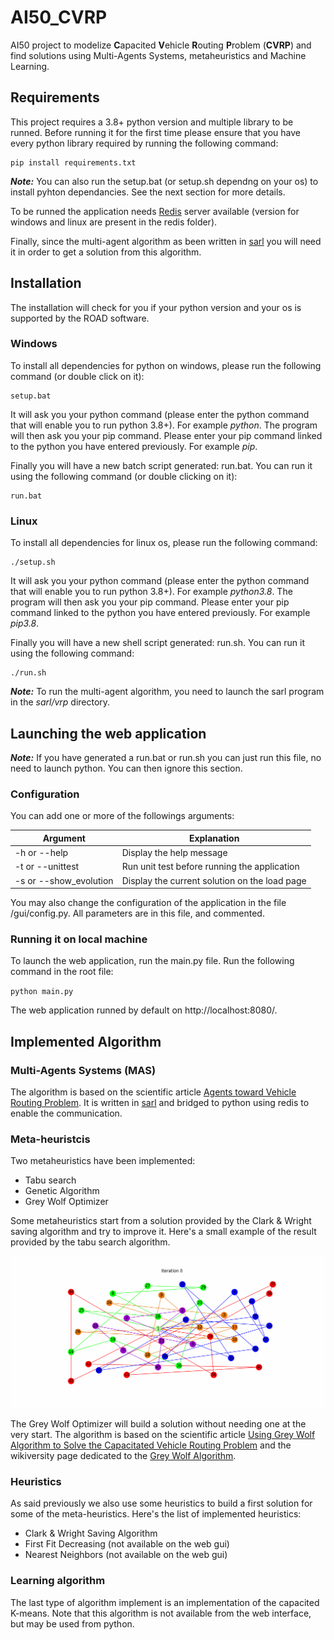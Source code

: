 # AI50_CVRP

AI50 project to modelize **C**apacited **V**ehicle **R**outing **P**roblem (**CVRP**) and find solutions using Multi-Agents Systems, metaheuristics and Machine Learning.

## Requirements

This project requires a 3.8+ python version and multiple library to be runned. Before running it for the first time please ensure that you have every python library required by running the following command:

```shell
pip install requirements.txt
```

**_Note:_** You can also run the setup.bat (or setup.sh dependng on your os) to install pyhton dependancies. See the next section for more details.

To be runned the application needs [Redis](https://redis.io/ 'redis.io') server available (version for windows and linux are present in the redis folder).

Finally, since the multi-agent algorithm as been written in  [sarl](http://www.sarl.io/ 'sarl programming language') you will need it in order to get a solution from this algorithm.

## Installation

The installation will check for you if your python version and your os is supported by the ROAD software.

### Windows

To install all dependencies for python on windows, please run the following command (or double click on it):

```shell
setup.bat
```

It will ask you your python command (please enter the python command that will enable you to run python 3.8+). For example *python*.
The program will then ask you your pip command. Please enter your pip command linked to the python you have entered previously. For example *pip*.

Finally you will have a new batch script generated: run.bat. You can run it using the following command (or double clicking on it):

```shell
run.bat
```

### Linux

To install all dependencies for linux os, please run the following command:

```shell
./setup.sh
```

It will ask you your python command (please enter the python command that will enable you to run python 3.8+). For example *python3.8*.
The program will then ask you your pip command. Please enter your pip command linked to the python you have entered previously. For example *pip3.8*.

Finally you will have a new shell script generated: run.sh. You can run it using the following command:

```shell
./run.sh
```

**_Note:_** To run the multi-agent algorithm, you need to launch the sarl program in the *sarl/vrp* directory.

## Launching the web application

**_Note:_** If you have generated a run.bat or run.sh you can just run this file, no need to launch python. You can then ignore this section.

### Configuration 

You can add one or more of the followings arguments:

| Argument               | Explanation                                                  |
| ---------------------- | ------------------------------------------------------------ |
| -h or --help           | Display the help message                                     |
| -t or --unittest       | Run unit test before running the application                 |
| -s or --show_evolution | Display the current solution on the load page                |

You may also change the configuration of the application in the file /gui/config.py. All parameters are in this file, and commented.

### Running it on local machine

To launch the web application, run the main.py file. Run the following command in the root file:

`python main.py`

The web application runned by default on http://localhost:8080/. 

## Implemented Algorithm

### Multi-Agents Systems (MAS)

The algorithm is based on the scientific article [Agents toward Vehicle Routing Problem](https://www.semanticscholar.org/paper/Agents-towards-vehicle-routing-problems-Vokr%C3%ADnek-Komenda/1d486f85f0810331c8feb203ac126a7c192d00e1 'SemanticScholar page'). It is written in [sarl](http://www.sarl.io/ 'sarl programming language') and bridged to python using redis to enable the communication.

### Meta-heuristcis

Two metaheuristics have been implemented:

- Tabu search
- Genetic Algorithm
- Grey Wolf Optimizer

Some metaheuristics start from a solution provided by the Clark & Wright saving algorithm and try to improve it. Here's a small example of the result provided by the tabu search algorithm.

![](./misc/tabu_search.gif)

The Grey Wolf Optimizer will build a solution without needing one at the very start. The algorithm is based on the scientific article [Using Grey Wolf Algorithm to Solve the
Capacitated Vehicle Routing Problem](https://iopscience.iop.org/article/10.1088/1757-899X/83/1/012014/pdf 'Grey Wolf Optimizer for CVRP') and the wikiversity page dedicated to the [Grey Wolf Algorithm](https://en.m.wikiversity.org/wiki/Algorithm_models/Grey_Wolf_Optimizer 'Grey Wolf Optimizer Wikiversity').

### Heuristics

As said previously we also use some heuristics to build a first solution for some of the meta-heuristics. Here's the list of implemented heuristics:

- Clark & Wright Saving Algorithm
- First Fit Decreasing (not available on the web gui)
- Nearest Neighbors (not available on the web gui)

### Learning algorithm

The last type of algorithm implement is an implementation of the capacited K-means. Note that this algorithm is not available from the web interface, but may be used from python.

